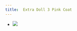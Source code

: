 ```yaml
---
title:  Extra Doll 3 Pink Coat
---
```


- ![](https://firebasestorage.googleapis.com/v0/b/firescript-577a2.appspot.com/o/imgs%2Fapp%2FJosiahs%2FD71QNvl0bI.jpeg?alt=media&token=d0ed7231-e3c7-43e2-8976-838f73e9c9bf)
